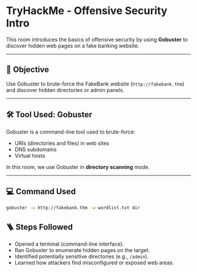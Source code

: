 # TryHackMe - Offensive Security Intro

This room introduces the basics of offensive security by using **Gobuster** to discover hidden web pages on a fake banking website.

---

## 🧠 Objective

Use Gobuster to brute-force the FakeBank website (`http://fakebank.thm`) and discover hidden directories or admin panels.

---

## 🛠 Tool Used: Gobuster

Gobuster is a command-line tool used to brute-force:

* URIs (directories and files) in web sites
* DNS subdomains
* Virtual hosts

In this room, we use Gobuster in **directory scanning** mode.

---

## 💻 Command Used

```bash
gobuster -u http://fakebank.thm -w wordlist.txt dir
```
## 🪜 Steps Followed

- Opened a terminal (command-line interface).
- Ran Gobuster to enumerate hidden pages on the target.
- Identified potentially sensitive directories (e.g., `/admin`).
- Learned how attackers find misconfigured or exposed web areas.
